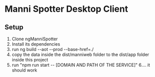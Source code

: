 # Manni Spotter Desktop Client

## Setup
1. Clone ngManniSpotter
2. Install its dependencies
3. run ng build --aot --prod --base-href=./
4. copy the data inside the dist/manniweb folder to the dist/app folder inside this project
5. run "npm run start -- [DOMAIN AND PATH OF THE SERVICE]"
6.... it should work